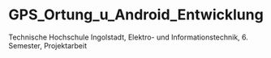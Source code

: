 GPS_Ortung_u_Android_Entwicklung
================================

Technische Hochschule Ingolstadt, 
Elektro- und Informationstechnik, 
6. Semester, 
Projektarbeit
